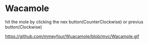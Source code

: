 #  Wacamole
hit the mole by clicking the nex button(CounterClockwise) or previus button(Clockwise)

https://github.com/mmeyfour/Wuacamole/blob/mvc/Wacamole.gif
